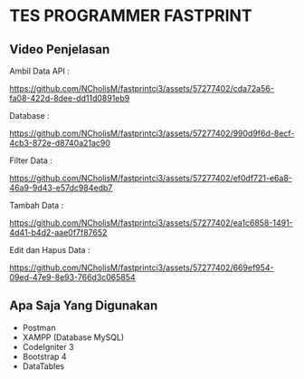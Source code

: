 # TES PROGRAMMER FASTPRINT

## Video Penjelasan
Ambil Data API :

https://github.com/NCholisM/fastprintci3/assets/57277402/cda72a56-fa08-422d-8dee-dd11d0891eb9

Database :

https://github.com/NCholisM/fastprintci3/assets/57277402/990d9f6d-8ecf-4cb3-872e-d8740a21ac90

Filter Data :

https://github.com/NCholisM/fastprintci3/assets/57277402/ef0df721-e6a8-46a9-9d43-e57dc984edb7

Tambah Data :

https://github.com/NCholisM/fastprintci3/assets/57277402/ea1c6858-1491-4d41-b4d2-aae0f7f87652

Edit dan Hapus Data :

https://github.com/NCholisM/fastprintci3/assets/57277402/669ef954-09ed-47e9-8e93-766d3c065854

## Apa Saja Yang Digunakan
- Postman
- XAMPP (Database MySQL)
- CodeIgniter 3
- Bootstrap 4
- DataTables
